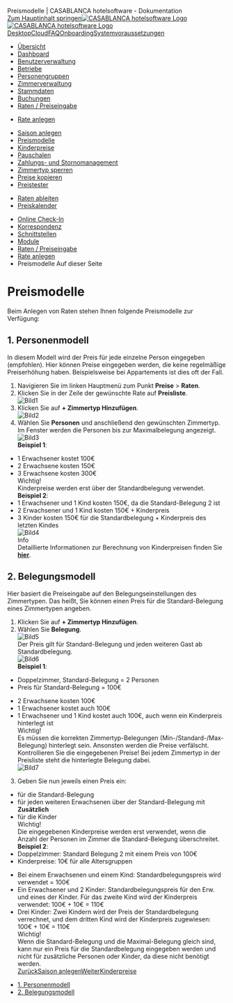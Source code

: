 Preismodelle | CASABLANCA hotelsoftware - Dokumentation  
[Zum Hauptinhalt springen](https://docs.casablanca.at/cloud/raten/rates/models/#__docusaurus_skipToContent_fallback)[![CASABLANCA hotelsoftware Logo](https://docs.casablanca.at/img/logo.png) ![CASABLANCA hotelsoftware Logo](https://docs.casablanca.at/img/Casablanca_LOGO_2022_neg.png)](https://docs.casablanca.at/) [Desktop](https://docs.casablanca.at/desktop/desktop/)[Cloud](https://docs.casablanca.at/cloud/cloud_systems/)[FAQ](https://docs.casablanca.at/faq)[Onboarding](https://docs.casablanca.at/onboarding/fiscalization)[Systemvoraussetzungen](https://docs.casablanca.at/system_requirements)  
* [Übersicht](https://docs.casablanca.at/cloud/cloud_systems/)
* [Dashboard](https://docs.casablanca.at/cloud/dashboard/)
* [Benutzerverwaltung](https://docs.casablanca.at/cloud/user_management/)
* [Betriebe](https://docs.casablanca.at/cloud/company/)
* [Personengruppen](https://docs.casablanca.at/cloud/person_groups/)
* [Zimmerverwaltung](https://docs.casablanca.at/cloud/rooms/)
* [Stammdaten](https://docs.casablanca.at/cloud/main_data/)
* [Buchungen](https://docs.casablanca.at/cloud/bookings/)
* [Raten / Preiseingabe](https://docs.casablanca.at/cloud/raten/)
+ [Rate anlegen](https://docs.casablanca.at/cloud/raten/rates/)
- [Saison anlegen](https://docs.casablanca.at/cloud/raten/rates/saison)
- [Preismodelle](https://docs.casablanca.at/cloud/raten/rates/models)
- [Kinderpreise](https://docs.casablanca.at/cloud/raten/rates/kids)
- [Pauschalen](https://docs.casablanca.at/cloud/raten/rates/pauschale)
- [Zahlungs- und Stornomanagement](https://docs.casablanca.at/cloud/raten/rates/payment)
- [Zimmertyp sperren](https://docs.casablanca.at/cloud/raten/rates/roomlock)
- [Preise kopieren](https://docs.casablanca.at/cloud/raten/rates/copy)
- [Preistester](https://docs.casablanca.at/cloud/raten/rates/tester)
+ [Raten ableiten](https://docs.casablanca.at/cloud/raten/ableitung/)
+ [Preiskalender](https://docs.casablanca.at/cloud/raten/preiskalender/)
* [Online Check-In](https://docs.casablanca.at/cloud/online_checkin/)
* [Korrespondenz](https://docs.casablanca.at/cloud/online_corr/)
* [Schnittstellen](https://docs.casablanca.at/cloud/interfaces/)
* [Module](https://docs.casablanca.at/cloud/module/)  
* [Raten / Preiseingabe](https://docs.casablanca.at/cloud/raten/)
* [Rate anlegen](https://docs.casablanca.at/cloud/raten/rates/)
* Preismodelle
Auf dieser Seite

# Preismodelle  
Beim Anlegen von Raten stehen Ihnen folgende Preismodelle zur Verfügung:

## 1. Personenmodell[](https://docs.casablanca.at/cloud/raten/rates/models/#1-personenmodell "Direkter Link zu 1. Personenmodell")  
In diesem Modell wird der Preis für jede einzelne Person eingegeben (empfohlen). Hier können Preise eingegeben werden, die keine regelmäßige Preiserhöhung haben. Beispielsweise bei Appartements ist dies oft der Fall.  
1. Navigieren Sie im linken Hauptmenü zum Punkt **Preise** > **Raten**.
2. Klicken Sie in der Zeile der gewünschte Rate auf **Preisliste**.  
![Bild1](https://docs.casablanca.at/assets/images/rate_03-a74957dade0b3ab02e05167d0cef1307.png "Rate Zimmertyp")  
3. Klicken Sie auf **+ Zimmertyp Hinzufügen**.  
![Bild2](https://docs.casablanca.at/assets/images/rate_06-b55fa746993826fd6d2b6eb793fd40c6.png "Rate Zimmertyp")  
4. Wählen Sie **Personen** und anschließend den gewünschten Zimmertyp. Im Fenster werden die Personen bis zur Maximalbelegung angezeigt.  
![Bild3](https://docs.casablanca.at/assets/images/personenmodell-fe7e4092e8514a1c3e49e60b2a93a8db.png "Personenmodell")  
**Beispiel 1**:  
* 1 Erwachsener kostet 100€
* 2 Erwachsene kosten 150€
* 3 Erwachsene kosten 300€  
Wichtig!  
Kinderpreise werden erst über der Standardbelegung verwendet.  
**Beispiel 2**:  
* 1 Erwachsener und 1 Kind kosten 150€, da die Standard-Belegung 2 ist
* 2 Erwachsener und 1 Kind kosten 150€ + Kinderpreis
* 3 Kinder kosten 150€ für die Standardbelegung + Kinderpreis des letzten Kindes  
![Bild4](https://docs.casablanca.at/assets/images/personenmodell_kinder-8ce90bf63fb6bf00647f7f806bc89c8f.png "Personenmodell Kinder")  
Info  
Detaillierte Informationen zur Berechnung von Kinderpreisen finden Sie **[hier](https://docs.casablanca.at/cloud/raten/rates/kids)**.

## 2. Belegungsmodell[](https://docs.casablanca.at/cloud/raten/rates/models/#2-belegungsmodell "Direkter Link zu 2. Belegungsmodell")  
Hier basiert die Preiseingabe auf den Belegungseinstellungen des Zimmertypen. Das heißt, Sie können einen Preis für die Standard-Belegung eines Zimmertypen angeben.  
1. Klicken Sie auf **+ Zimmertyp Hinzufügen**.
2. Wählen Sie **Belegung**.  
![Bild5](https://docs.casablanca.at/assets/images/rate_belegung-952e3e4dda93c579d8ef2d277d53d259.png "Rate Belegung")  
Der Preis gilt für Standard-Belegung und jeden weiteren Gast ab Standardbelegung.  
![Bild6](https://docs.casablanca.at/assets/images/belegungsmodell-a465387ea554d3d3bdca2524751b6ec1.png "Belegungsmodell")  
**Beispiel 1**:  
* Doppelzimmer, Standard-Belegung = 2 Personen
* Preis für Standard-Belegung = 100€
+ 2 Erwachsene kosten 100€
+ 1 Erwachsener kostet auch 100€
+ 1 Erwachsener und 1 Kind kostet auch 100€, auch wenn ein Kinderpreis hinterlegt ist  
Wichtig!  
Es müssen die korrekten Zimmertyp-Belegungen (Min-/Standard-/Max-Belegung) hinterlegt sein. Ansonsten werden die Preise verfälscht. Kontrollieren Sie die eingegebenen Preise! Bei jedem Zimmertyp in der Preisliste steht die hinterlegte Belegung dabei.  
![Bild7](https://docs.casablanca.at/assets/images/max_belegung-3a2cd0b3f6c5eed4284769b41f56c6fa.png "Belegung Doppelzimmer")  
3. Geben Sie nun jeweils einen Preis ein:  
* für die Standard-Belegung
* für jeden weiteren Erwachsenen über der Standard-Belegung mit **Zusätzlich**
* für die Kinder  
Wichtig!  
Die eingegebenen Kinderpreise werden erst verwendet, wenn die Anzahl der Personen im
Zimmer die Standard-Belegung überschreitet.  
**Beispiel 2**:  
* Doppelzimmer: Standard Belegung 2 mit einem Preis von 100€
* Kinderpreise: 10€ für alle Altersgruppen
+ Bei einem Erwachsenen und einem Kind: Standardbelegungspreis wird verwendet = 100€
+ Ein Erwachsener und 2 Kinder: Standardbelegungspreis für den Erw. und eines der Kinder. Für das zweite Kind wird der Kinderpreis verwendet: 100€ + 10€ = 110€
+ Drei Kinder: Zwei Kindern wird der Preis der Standardbelegung verrechnet, und dem dritten Kind wird der Kinderpreis zugewiesen: 100€ + 10€ = 110€  
Wichtig!  
Wenn die Standard-Belegung und die Maximal-Belegung gleich sind, kann nur ein Preis für die Standardbelegung eingegeben werden und nicht für zusätzliche Personen oder Kinder, da diese nicht benötigt werden.  
[ZurückSaison anlegen](https://docs.casablanca.at/cloud/raten/rates/saison)[WeiterKinderpreise](https://docs.casablanca.at/cloud/raten/rates/kids)  
* [1. Personenmodell](https://docs.casablanca.at/cloud/raten/rates/models/#1-personenmodell)
* [2. Belegungsmodell](https://docs.casablanca.at/cloud/raten/rates/models/#2-belegungsmodell)